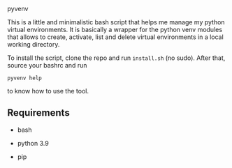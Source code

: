 pyvenv

This is a little and minimalistic bash script that helps me manage 
my python virtual environments. It is basically a wrapper for 
the python venv modules that allows to create, activate, list
and delete virtual environments in a local working directory.

To install the script, clone the repo and run `install.sh` (no sudo).
After that, source your bashrc and run
    
    pyvenv help

to know how to use the tool.

## Requirements

* bash

* python 3.9

* pip
